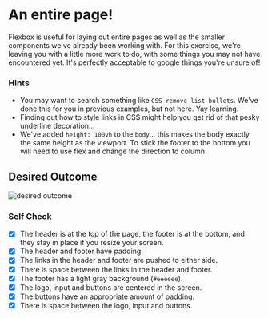 # An entire page!

Flexbox is useful for laying out entire pages as well as the smaller components we've already been working with. For this exercise, we're leaving you with a little more work to do, with some things you may not have encountered yet. It's perfectly acceptable to google things you're unsure of!

### Hints
- You may want to search something like `CSS remove list bullets`.  We've done this for you in previous examples, but not here. Yay learning.
- Finding out how to style links in CSS might help you get rid of that pesky underline decoration...
- We've added `height: 100vh` to the `body`... this makes the body exactly the same height as the viewport. To stick the footer to the bottom you will need to use flex and change the direction to column.

## Desired Outcome
![desired outcome](./desired-outcome.png)

### Self Check

- [x] The header is at the top of the page, the footer is at the bottom, and they stay in place if you resize your screen.
- [x] The header and footer have padding.
- [x] The links in the header and footer are pushed to either side.
- [x] There is space between the links in the header and footer.
- [x] The footer has a light gray background (`#eeeeee`).
- [x] The logo, input and buttons are centered in the screen.
- [x] The buttons have an appropriate amount of padding.
- [x] There is space between the logo, input and buttons.
